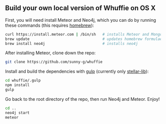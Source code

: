 Build your own local version of Whuffie on OS X
--------------------------------------

First, you will need install Meteor and Neo4j, which you can do by running these commands (this requires [homebrew](http://brew.sh/)):
```bash
curl https://install.meteor.com | /bin/sh   # installs Meteor and MongoDB
brew update							        # updates homebrew formulae
brew install neo4j                          # installs neo4j
```

After installing Meteor, clone down the repo:
```bash
git clone https://github.com/sunny-g/whuffie
```

Install and build the dependencies with [gulp](http://gulpjs.com/) (currently only [stellar-lib](https://github.com/stellar/stellar-lib)):
```bash
cd whuffie/.gulp
npm install
gulp
```

Go back to the root directory of the repo, then run Neo4j and Meteor. Enjoy!
```bash
cd ..
neo4j start
meteor
```
